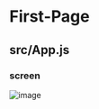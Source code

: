 # First-Page

## src/App.js

### screen

![image](https://github.com/iJaeDragon/React-Native/assets/66985977/fdab36ab-2e81-49a1-a0c3-5400e75ef85a)
